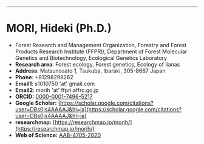 ---
# MORI, Hideki (Ph.D.)

- Forest Research and Management Organization, Forestry and Forest Products Research Institute (FFPRI), Department of Forest Molecular Genetics and Biotechnology, Ecological Genetics Laboratory
- **Research area**: Forest ecology, Forest genetics, Ecology of lianas
- **Address**: Matsunosato 1, Tsukuba, Ibaraki, 305-8687 Japan
- **Phone**: +81298298262
- **Email1**: s1010750 'at' gmail.com
- **Email2**: morih 'at' ffpri.affrc.go.jp
- **ORCID:** [0000-0001-7496-5217](https://orcid.org/0000-0001-7496-5217)
- **Google Scholar:** [https://scholar.google.com/citations?user=DBs0js4AAAAJ&hl=ja](https://scholar.google.com/citations?user=DBs0js4AAAAJ&hl=ja)
- **researchmap:** [https://researchmap.jp/morih/](https://researchmap.jp/morih/)
- **Web of Science:** [AAB-4705-2020](https://www.webofscience.com/wos/author/record/AAB-4705-2020)

